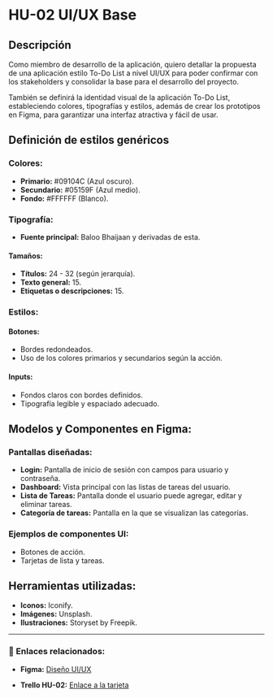 # HU-02 UI/UX Base

## Descripción
Como miembro de desarrollo de la aplicación, quiero detallar la propuesta de una aplicación estilo To-Do List a nivel UI/UX para poder confirmar con los stakeholders y consolidar la base para el desarrollo del proyecto.

También se definirá la identidad visual de la aplicación To-Do List, estableciendo colores, tipografías y estilos, además de crear los prototipos en Figma, para garantizar una interfaz atractiva y fácil de usar.

## Definición de estilos genéricos

### Colores:
- **Primario:** #09104C (Azul oscuro).
- **Secundario:** #05159F (Azul medio).
- **Fondo:** #FFFFFF (Blanco).

### Tipografía:
- **Fuente principal:** Baloo Bhaijaan y derivadas de esta.

#### Tamaños:
- **Títulos:** 24 - 32 (según jerarquía).
- **Texto general:** 15.
- **Etiquetas o descripciones:** 15.

### Estilos:
#### Botones:
- Bordes redondeados.
- Uso de los colores primarios y secundarios según la acción.

#### Inputs:
- Fondos claros con bordes definidos.
- Tipografía legible y espaciado adecuado.

## Modelos y Componentes en Figma:

### Pantallas diseñadas:
- **Login:** Pantalla de inicio de sesión con campos para usuario y contraseña.
- **Dashboard:** Vista principal con las listas de tareas del usuario.
- **Lista de Tareas:** Pantalla donde el usuario puede agregar, editar y eliminar tareas.
- **Categoría de tareas:** Pantalla en la que se visualizan las categorías.

### Ejemplos de componentes UI:
- Botones de acción.
- Tarjetas de lista y tareas.

## Herramientas utilizadas:
- **Iconos:** Iconify.
- **Imágenes:** Unsplash.
- **Ilustraciones:** Storyset by Freepik.

---

### 🔗 Enlaces relacionados:
- **Figma:** [Diseño UI/UX](https://www.figma.com/design/2FoJHU0ptgUSoZIPwxJZbN/Untitled?node-id=0-1&p=f&t=ILewyeAhATY8henp-0)

- **Trello HU-02:** [Enlace a la tarjeta](https://trello.com/c/acGtqVVi)
